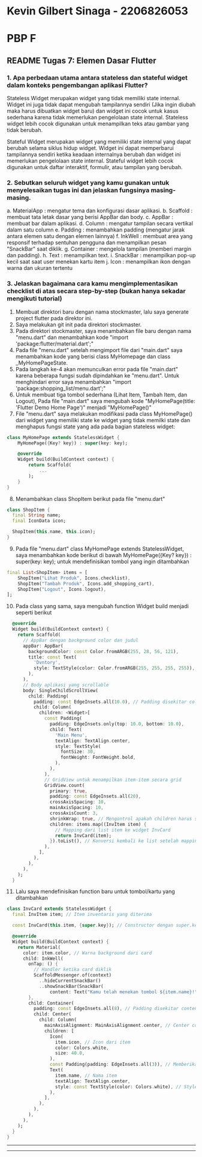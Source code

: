 # Kevin Gilbert Sinaga - 2206826053
# PBP F

## README Tugas 7: Elemen Dasar Flutter
### 1. Apa perbedaan utama antara stateless dan stateful widget dalam konteks pengembangan aplikasi Flutter?
Stateless Widget merupakan widget yang tidak memiliki state internal. Widget ini juga tidak dapat mengubah tampilannya sendiri (Jika ingin diubah maka harus dibuatkan widget baru) dan widget ini cocok untuk kasus sederhana karena tidak memerlukan pengelolaan state internal. Stateless widget lebih cocok digunakan untuk menampilkan teks atau gambar yang tidak berubah.

Stateful Widget merupakan widget yang memiliki state internal yang dapat berubah selama siklus hidup widget. Widget ini dapat memperbarui tampilannya sendiri ketika keadaan internalnya berubah dan widget ini memerlukan pengelolaan state internal.
Stateful widget lebih cocok digunakan untuk daftar interaktif, formulir, atau tampilan yang berubah.

### 2. Sebutkan seluruh widget yang kamu gunakan untuk menyelesaikan tugas ini dan jelaskan fungsinya masing-masing.
a. MaterialApp :  mengatur tema dan konfigurasi dasar aplikasi.
b. Scaffold :  membuat tata letak dasar yang berisi AppBar dan body.
c. AppBar : membuat bar dalam aplikasi.
d. Column : mengatur tampilan secara vertikal dalam satu column
e. Padding : menambahkan padding (mengatur jarak antara elemen satu dengan elemen lainnya)
f. InkWell : membuat area yang responsif terhadap sentuhan pengguna dan menampilkan pesan "SnackBar" saat diklik.
g. Container : mengelola tampilan (memberi margin dan padding).
h. Text : menampilkan text.
i. SnackBar : menampilkan pop-up kecil saat saat user menekan kartu item
j. Icon : menampilkan ikon dengan warna dan ukuran tertentu

### 3. Jelaskan bagaimana cara kamu mengimplementasikan checklist di atas secara step-by-step (bukan hanya sekadar mengikuti tutorial)
1. Membuat direktori baru dengan nama stockmaster, lalu saya generate project flutter pada direktor ini.
2. Saya melakukan git init pada direktori stockmaster.
3. Pada direktori stockmaster, saya menambahkan file baru dengan nama "menu.dart" dan menambahkan kode "import 'package:flutter/material.dart';"
4. Pada file "menu.dart" setelah mengimport file dari "main.dart" saya menambahkan kode yang berisi class MyHomepage dan class _MyHomePageState.
5. Pada langkah ke-4 akan memunculkan error pada file "main.dart" karena beberapa fungsi sudah dipindahkan ke "menu.dart". Untuk menghindari error saya menambahkan "import 'package:shopping_list/menu.dart';"
6. Untuk membuat tiga tombol sederhana (Lihat Item, Tambah Item, dan Logout), Pada file "main.dart" saya mengubah kode "MyHomePage(title: 'Flutter Demo Home Page')" menjadi "MyHomePage()"
7. File "menu.dart" saya melakukan modifikasi pada class MyHomePage() dari widget yang memiliki state ke widget yang tidak memilki state dan menghapus fungsi state yang ada pada bagian stateless widget:
```dart
class MyHomePage extends StatelessWidget {
    MyHomePage({Key? key}) : super(key: key);

    @override
    Widget build(BuildContext context) {
        return Scaffold(
            ...
        );
    }
}
```
8. Menambahkan class ShopItem berikut pada file "menu.dart"
```dart
class ShopItem {
  final String name;
  final IconData icon;

  ShopItem(this.name, this.icon);
}
```
9. Pada file "menu.dart" class MyHomePage extends StatelessWidget, saya menambahkan kode berikut di bawah MyHomePage({Key? key}) : super(key: key); untuk mendefinisikan tombol yang ingin ditambahkan
```dart
final List<ShopItem> items = [
    ShopItem("Lihat Produk", Icons.checklist),
    ShopItem("Tambah Produk", Icons.add_shopping_cart),
    ShopItem("Logout", Icons.logout),
];
```
10. Pada class yang sama, saya mengubah function Widget build menjadi seperti berikut
```dart
  @override
  Widget build(BuildContext context) {
    return Scaffold(
      // AppBar dengan background color dan judul
      appBar: AppBar(
        backgroundColor: const Color.fromARGB(255, 28, 56, 121),
        title: const Text(
          'Dvntory',
          style: TextStyle(color: Color.fromARGB(255, 255, 255, 255)),
        ),
      ),
      // Body aplikasi yang scrollable
      body: SingleChildScrollView(
        child: Padding(
          padding: const EdgeInsets.all(10.0), // Padding disekitar column
          child: Column(
            children: <Widget>[
              const Padding(
                padding: EdgeInsets.only(top: 10.0, bottom: 10.0),
                child: Text(
                  'Main Menu',
                  textAlign: TextAlign.center,
                  style: TextStyle(
                    fontSize: 30,
                    fontWeight: FontWeight.bold,
                  ),
                ),
              ),
              // GridView untuk menampilkan item-item secara grid
              GridView.count(
                primary: true,
                padding: const EdgeInsets.all(20),
                crossAxisSpacing: 10,
                mainAxisSpacing: 10,
                crossAxisCount: 3,
                shrinkWrap: true, // Mengontrol apakah children harus shrink ke ukuran mereka di cross axis
                children: items.map((InvItem item) {
                  // Mapping dari list item ke widget InvCard
                  return InvCard(item);
                }).toList(), // Konversi kembali ke list setelah mapping
              ),
            ],
          ),
        ),
      ),
    );
  }
```
11. Lalu saya mendefinisikan function baru untuk tombol/kartu yang ditambahkan
```dart
class InvCard extends StatelessWidget {
  final InvItem item; // Item inventaris yang diterima

  const InvCard(this.item, {super.key}); // Constructor dengan super.key

  @override
  Widget build(BuildContext context) {
    return Material(
      color: item.color, // Warna background dari card
      child: InkWell(
        onTap: () {
          // Handler ketika card diklik
          ScaffoldMessenger.of(context)
            ..hideCurrentSnackBar()
            ..showSnackBar(SnackBar(
                content: Text("Kamu telah menekan tombol ${item.name}!"))); // Menampilkan SnackBar
        },
        child: Container(
          padding: const EdgeInsets.all(8), // Padding disekitar content dalam card
          child: Center(
            child: Column(
              mainAxisAlignment: MainAxisAlignment.center, // Center content secara vertikal
              children: [
                Icon(
                  item.icon, // Icon dari item
                  color: Colors.white,
                  size: 40.0,
                ),
                const Padding(padding: EdgeInsets.all(3)), // Memberikan space antar elemen
                Text(
                  item.name, // Nama item
                  textAlign: TextAlign.center,
                  style: const TextStyle(color: Colors.white), // Style text
                ),
              ],
            ),
          ),
        ),
      ),
    );
  }
}
```
---
---